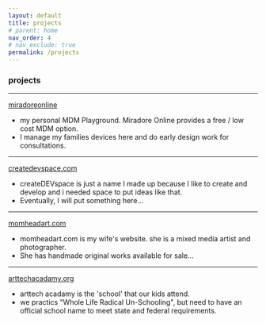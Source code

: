 ```yaml
---
layout: default
title: projects
# parent: home
nav_order: 4 
# nav_exclude: true
permalink: /projects
---
```


### projects 
---

[miradoreonline](https://createdevspace.miradore.com/)

- my personal MDM Playground.  Miradore Online provides a free / low cost MDM option.
- I manage my families devices here and do early design work for consultations.

---

[createdevspace.com](https://joyous-violin.cloudvent.net/)

- createDEVspace is just a name I made up because I like to create and develop and i needed space to put ideas like that.
- Eventually, I will put something here...

---

[momheadart.com](https://momheadart.com/)

- momheadart.com is my wife's website.  she is a mixed media artist and photographer.
- She has handmade original works available for sale...

---

[arttechacadamy.org](https://arttechacadamy.org/)

- arttech acadamy is the 'school' that our kids attend.  
- we practics "Whole Life Radical Un-Schooling", but need to have an official school name to meet state and federal requirements.
